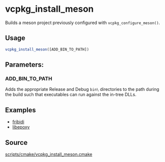# vcpkg_install_meson

Builds a meson project previously configured with `vcpkg_configure_meson()`.

## Usage
```cmake
vcpkg_install_meson([ADD_BIN_TO_PATH])
```

## Parameters:
### ADD_BIN_TO_PATH
Adds the appropriate Release and Debug `bin\` directories to the path during the build such that executables can run against the in-tree DLLs.

## Examples

* [fribidi](https://github.com/Microsoft/vcpkg/blob/master/ports/fribidi/portfile.cmake)
* [libepoxy](https://github.com/Microsoft/vcpkg/blob/master/ports/libepoxy/portfile.cmake)

## Source
[scripts/cmake/vcpkg_install_meson.cmake](https://github.com/Microsoft/vcpkg/blob/master/scripts/cmake/vcpkg_install_meson.cmake)
